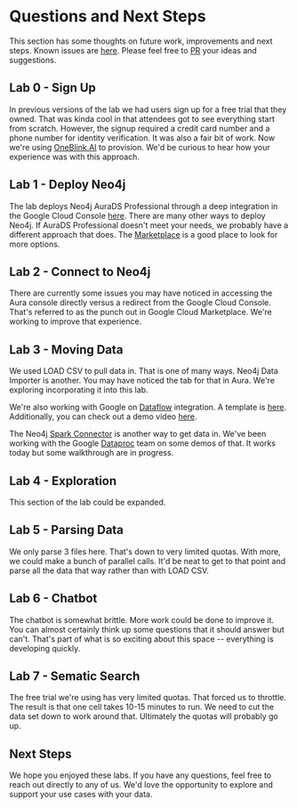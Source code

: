 # Questions and Next Steps
This section has some thoughts on future work, improvements and next steps.  Known issues are [here](https://github.com/neo4j-partners/hands-on-lab-neo4j-and-vertex-ai/issues).  Please feel free to [PR](https://github.com/neo4j-partners/hands-on-lab-neo4j-and-vertex-ai/pulls) your ideas and suggestions.

## Lab 0 - Sign Up
In previous versions of the lab we had users sign up for a free trial that they owned.  That was kinda cool in that attendees got to see everything start from scratch.  However, the signup required a credit card number and a phone number for identity verification.  It was also a fair bit of work.  Now we're using [OneBlink.AI](https://oneblink.ai/) to provision.  We'd be curious to hear how your experience was with this approach.

## Lab 1 - Deploy Neo4j
The lab deploys Neo4j AuraDS Professional through a deep integration in the Google Cloud Console [here](https://console.cloud.google.com/marketplace/product/endpoints/prod.n4gcp.neo4j.io).  There are many other ways to deploy Neo4j.  If AuraDS Professional doesn't meet your needs, we probably have a different approach that does.  The [Marketplace](https://console.cloud.google.com/marketplace/browse?filter=partner:Neo4j) is a good place to look for more options.

## Lab 2 - Connect to Neo4j
There are currently some issues you may have noticed in accessing the Aura console directly versus a redirect from the Google Cloud Console.  That's referred to as the punch out in Google Cloud Marketplace.  We're working to improve that experience.

## Lab 3 - Moving Data
We used LOAD CSV to pull data in.  That is one of many ways.  Neo4j Data Importer is another.  You may have noticed the tab for that in Aura.  We're exploring incorporating it into this lab.

We're also working with Google on [Dataflow](https://cloud.google.com/dataflow) integration.  A template is [here](https://github.com/GoogleCloudPlatform/DataflowTemplates/tree/main/v2/googlecloud-to-neo4j).  Additionally, you can check out a demo video [here](https://www.youtube.com/watch?v=9dAnPoFV80c).

The Neo4j [Spark Connector](https://neo4j.com/docs/spark/current/) is another way to get data in.  We've been working with the Google [Dataproc](https://cloud.google.com/dataproc) team on some demos of that.  It works today but some walkthrough are in progress.

## Lab 4 - Exploration
This section of the lab could be expanded.

## Lab 5 - Parsing Data
We only parse 3 files here.  That's down to very limited quotas.  With more, we could make a bunch of parallel calls.  It'd be neat to get to that point and parse all the data that way rather than with LOAD CSV.

## Lab 6 - Chatbot
The chatbot is somewhat brittle.  More work could be done to improve it.  You can almost certainly think up some questions that it should answer but can't.  That's part of what is so exciting about this space -- everything is developing quickly.

## Lab 7 - Sematic Search
The free trial we're using has very limited quotas.  That forced us to throttle.  The result is that one cell takes 10-15 minutes to run.  We need to cut the data set down to work around that.  Ultimately the quotas will probably go up.

## Next Steps
We hope you enjoyed these labs.  If you have any questions, feel free to reach out directly to any of us.  We'd love the opportunity to explore and support your use cases with your data.
